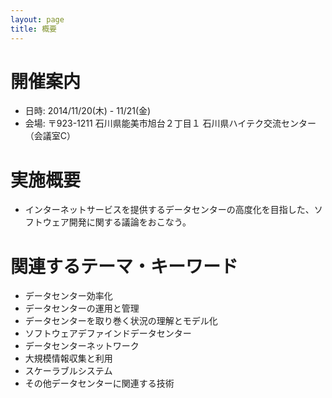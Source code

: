 ```yaml
---
layout: page
title: 概要
---
```


# 開催案内
* 日時: 2014/11/20(木) - 11/21(金)
* 会場: 〒923-1211 石川県能美市旭台２丁目１ 石川県ハイテク交流センター（会議室C）

# 実施概要
* インターネットサービスを提供するデータセンターの高度化を目指した、ソフトウェア開発に関する議論をおこなう。

# 関連するテーマ・キーワード
* データセンター効率化
* データセンターの運用と管理
* データセンターを取り巻く状況の理解とモデル化
* ソフトウェアデファインドデータセンター
* データセンターネットワーク
* 大規模情報収集と利用
* スケーラブルシステム
* その他データセンターに関連する技術
